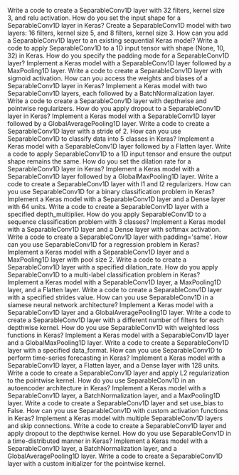 Write a code to create a SeparableConv1D layer with 32 filters, kernel size 3, and relu activation.
How do you set the input shape for a SeparableConv1D layer in Keras?
Create a SeparableConv1D model with two layers: 16 filters, kernel size 5, and 8 filters, kernel size 3.
How can you add a SeparableConv1D layer to an existing sequential Keras model?
Write a code to apply SeparableConv1D to a 1D input tensor with shape (None, 10, 32) in Keras.
How do you specify the padding mode for a SeparableConv1D layer?
Implement a Keras model with a SeparableConv1D layer followed by a MaxPooling1D layer.
Write a code to create a SeparableConv1D layer with sigmoid activation.
How can you access the weights and biases of a SeparableConv1D layer in Keras?
Implement a Keras model with two SeparableConv1D layers, each followed by a BatchNormalization layer.
Write a code to create a SeparableConv1D layer with depthwise and pointwise regularizers.
How do you apply dropout to a SeparableConv1D layer in Keras?
Implement a Keras model with a SeparableConv1D layer followed by a GlobalAveragePooling1D layer.
Write a code to create a SeparableConv1D layer with a stride of 2.
How can you use SeparableConv1D to classify data into 5 classes in Keras?
Implement a Keras model with a SeparableConv1D layer followed by a Flatten layer.
Write a code to apply SeparableConv1D to a 1D input tensor and ensure the output shape remains the same.
How do you set the dilation rate for a SeparableConv1D layer in Keras?
Implement a Keras model with a SeparableConv1D layer followed by a GlobalMaxPooling1D layer.
Write a code to create a SeparableConv1D layer with l1 and l2 regularizers.
How can you use SeparableConv1D for a binary classification problem in Keras?
Implement a Keras model with a SeparableConv1D layer and a Dense layer with 64 units.
Write a code to create a SeparableConv1D layer with a specified depth_multiplier.
How do you apply SeparableConv1D to a sequence classification problem with 3 classes?
Implement a Keras model with a SeparableConv1D layer and a Dense layer with softmax activation.
Write a code to create a SeparableConv1D layer with padding='same'.
How can you use SeparableConv1D for a regression problem in Keras?
Implement a Keras model with a SeparableConv1D layer and a MaxPooling1D layer with pool size 2.
Write a code to create a SeparableConv1D layer with a specified dilation_rate.
How do you apply SeparableConv1D to a multi-label classification problem in Keras?
Implement a Keras model with a SeparableConv1D layer, a MaxPooling1D layer, and a Flatten layer.
Write a code to create a SeparableConv1D layer with a specified strides value.
How can you use SeparableConv1D in a siamese neural network architecture?
Implement a Keras model with a SeparableConv1D layer and a GlobalAveragePooling1D layer.
Write a code to create a SeparableConv1D layer with a different number of filters for each depthwise kernel.
How do you use SeparableConv1D with weighted loss functions in Keras?
Implement a Keras model with a SeparableConv1D layer and a GlobalMaxPooling1D layer.
Write a code to create a SeparableConv1D layer with a specified data_format.
How can you use SeparableConv1D to perform time-series forecasting in Keras?
Implement a Keras model with a SeparableConv1D layer, a Flatten layer, and a Dense layer with 128 units.
Write a code to create a SeparableConv1D layer and apply L2 regularization to the pointwise kernel.
How do you use SeparableConv1D in an autoencoder architecture in Keras?
Implement a Keras model with a SeparableConv1D layer, a BatchNormalization layer, and a MaxPooling1D layer.
Write a code to create a SeparableConv1D layer and set use_bias to False.
How can you use SeparableConv1D with custom activation functions in Keras?
Implement a Keras model with multiple SeparableConv1D layers and skip connections.
Write a code to create a SeparableConv1D layer and apply dropout to the depthwise kernel.
How do you use SeparableConv1D in a time-distributed manner in Keras?
Implement a Keras model with a SeparableConv1D layer, a BatchNormalization layer, and a GlobalAveragePooling1D layer.
Write a code to create a SeparableConv1D layer with a custom initializer for the pointwise kernel.